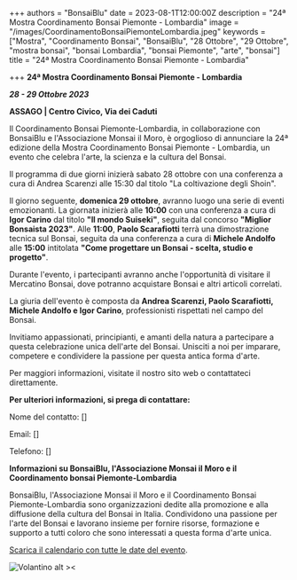 +++
authors = "BonsaiBlu"
date = 2023-08-1T12:00:00Z
description = "24ª Mostra Coordinamento Bonsai Piemonte - Lombardia"
image = "/images/CoordinamentoBonsaiPiemonteLombardia.jpeg"
keywords = ["Mostra", "Coordinamento Bonsai", "BonsaiBlu", "28 Ottobre", "29 Ottobre", "mostra bonsai", "bonsai Lombardia", "bonsai Piemonte", "arte", "bonsai"]
title = "24ª Mostra Coordinamento Bonsai Piemonte - Lombardia"

+++
**24ª Mostra Coordinamento Bonsai Piemonte - Lombardia**

***28 - 29 Ottobre 2023***

**ASSAGO | Centro Civico, Via dei Caduti**

Il Coordinamento Bonsai Piemonte-Lombardia, in collaborazione con BonsaiBlu e l'Associazione Monsai il Moro, è orgoglioso di annunciare la 24ª edizione della Mostra Coordinamento Bonsai Piemonte - Lombardia, un evento che celebra l'arte, la scienza e la cultura del Bonsai.

Il programma di due giorni inizierà sabato 28 ottobre con una conferenza a cura di Andrea Scarenzi alle 15:30 dal titolo "La coltivazione degli Shoin".

Il giorno seguente, **domenica 29 ottobre**, avranno luogo una serie di eventi emozionanti.
La giornata inizierà alle **10:00** con una conferenza a cura di **Igor Carino** dal titolo **"Il mondo Suiseki"**, seguita dal concorso **"Miglior Bonsaista 2023"**.
Alle **11:00**, **Paolo Scarafiotti** terrà una dimostrazione tecnica sul Bonsai, seguita da una conferenza a cura di **Michele Andolfo** alle **15:00** intitolata **"Come progettare un Bonsai - scelta, studio e progetto"**.

Durante l'evento, i partecipanti avranno anche l'opportunità di visitare il Mercatino Bonsai, dove potranno acquistare Bonsai e altri articoli correlati.

La giuria dell'evento è composta da **Andrea Scarenzi, Paolo Scarafiotti, Michele Andolfo e Igor Carino**, professionisti rispettati nel campo del Bonsai.

Invitiamo appassionati, principianti, e amanti della natura a partecipare a questa celebrazione unica dell'arte del Bonsai. Unisciti a noi per imparare, competere e condividere la passione per questa antica forma d'arte.

Per maggiori informazioni, visitate il nostro sito web o contattateci direttamente.

**Per ulteriori informazioni, si prega di contattare:**

Nome del contatto: []

Email: []

Telefono: []

**Informazioni su BonsaiBlu, l'Associazione Monsai il Moro e il Coordinamento bonsai Piemonte-Lombardia**

BonsaiBlu, l'Associazione Monsai il Moro e il Coordinamento Bonsai Piemonte-Lombardia sono organizzazioni dedite alla promozione e alla diffusione della cultura del Bonsai in Italia. Condividono una passione per l'arte del Bonsai e lavorano insieme per fornire risorse, formazione e supporto a tutti coloro che sono interessati a questa forma d'arte unica.

[Scarica il calendario con tutte le date del evento](https://bonsaiblu.it/images/BonsaiPiemonteLombardia.ics).

![Volantino alt ><](/images/CoordinamentoBonsaiPiemonteLombardia.jpeg "Volantino")
